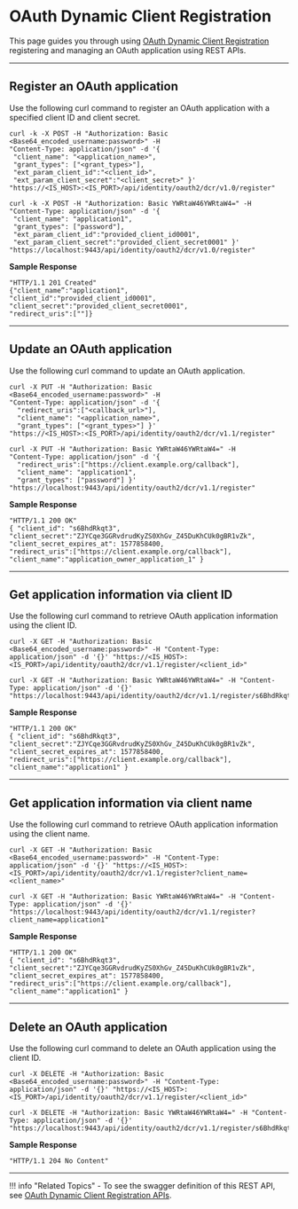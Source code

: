 # OAuth Dynamic Client Registration

This page guides you through using [OAuth Dynamic Client Registration](../../../references/concepts/authorization/dcr) registering and managing an OAuth application using REST APIs.

-----

## Register an OAuth application

Use the following curl command to register an OAuth application with a specified client ID and client secret. 

```tab="Request Format"
curl -k -X POST -H "Authorization: Basic <Base64_encoded_username:password>" -H 
"Content-Type: application/json" -d '{
 "client_name": "<application_name>",
 "grant_types": ["<grant_types>"], 
 "ext_param_client_id":"<client_id>", 
 "ext_param_client_secret":"<client_secret>" }' 
"https://<IS_HOST>:<IS_PORT>/api/identity/oauth2/dcr/v1.0/register"
```

```tab="Sample Request"
curl -k -X POST -H "Authorization: Basic YWRtaW46YWRtaW4=" -H 
"Content-Type: application/json" -d '{
 "client_name": "application1",
 "grant_types": ["password"], 
 "ext_param_client_id":"provided_client_id0001", 
 "ext_param_client_secret":"provided_client_secret0001" }' 
"https://localhost:9443/api/identity/oauth2/dcr/v1.0/register"
```

**Sample Response**

```
"HTTP/1.1 201 Created"
{"client_name”:"application1",
"client_id":"provided_client_id0001",
"client_secret":"provided_client_secret0001",
"redirect_uris":[""]}
```

-----

## Update an OAuth application

Use the following curl command to update an OAuth application.

```tab="Request Format"
curl -X PUT -H "Authorization: Basic <Base64_encoded_username:password>" -H
"Content-Type: application/json" -d '{
  "redirect_uris":["<callback_url>"],
  "client_name": "<application_name>",
  "grant_types": ["<grant_types>"] }'
"https://<IS_HOST>:<IS_PORT>/api/identity/oauth2/dcr/v1.1/register"
```

```tab="Sample Request"
curl -X PUT -H "Authorization: Basic YWRtaW46YWRtaW4=" -H
"Content-Type: application/json" -d '{
  "redirect_uris":["https://client.example.org/callback"],
  "client_name": "application1",
  "grant_types": ["password"] }'
"https://localhost:9443/api/identity/oauth2/dcr/v1.1/register"
```

**Sample Response**

```
"HTTP/1.1 200 OK"
{ "client_id": "s6BhdRkqt3",
"client_secret":"ZJYCqe3GGRvdrudKyZS0XhGv_Z45DuKhCUk0gBR1vZk",
"client_secret_expires_at": 1577858400,
"redirect_uris":["https://client.example.org/callback"],
"client_name":"application_owner_application_1" }
```

----

## Get application information via client ID

Use the following curl command to retrieve OAuth application information using the client ID. 

```tab="Request Format"
curl -X GET -H "Authorization: Basic <Base64_encoded_username:password>" -H "Content-Type: application/json" -d '{}' "https://<IS_HOST>:<IS_PORT>/api/identity/oauth2/dcr/v1.1/register/<client_id>"
```

```tab="Sample Request"
curl -X GET -H "Authorization: Basic YWRtaW46YWRtaW4=" -H "Content-Type: application/json" -d '{}' "https://localhost:9443/api/identity/oauth2/dcr/v1.1/register/s6BhdRkqt3"
```

**Sample Response**

```
"HTTP/1.1 200 OK"
{ "client_id": "s6BhdRkqt3",
"client_secret":"ZJYCqe3GGRvdrudKyZS0XhGv_Z45DuKhCUk0gBR1vZk",
"client_secret_expires_at": 1577858400,
"redirect_uris":["https://client.example.org/callback"],
"client_name":"application1" }
```

----

## Get application information via client name

Use the following curl command to retrieve OAuth application information using the client name. 

```tab="Request Format"
curl -X GET -H "Authorization: Basic <Base64_encoded_username:password>" -H "Content-Type: application/json" -d '{}' "https://<IS_HOST>:<IS_PORT>/api/identity/oauth2/dcr/v1.1/register?client_name=<client_name>"
```

```tab="Sample Request"
curl -X GET -H "Authorization: Basic YWRtaW46YWRtaW4=" -H "Content-Type: application/json" -d '{}' "https://localhost:9443/api/identity/oauth2/dcr/v1.1/register?client_name=application1"
```

**Sample Response**

```
"HTTP/1.1 200 OK"
{ "client_id": "s6BhdRkqt3",
"client_secret":"ZJYCqe3GGRvdrudKyZS0XhGv_Z45DuKhCUk0gBR1vZk",
"client_secret_expires_at": 1577858400,
"redirect_uris":["https://client.example.org/callback"],
"client_name":"application1" }
```

----

## Delete an OAuth application

Use the following curl command to delete an OAuth application using the client ID. 

```tab="Request Format"
curl -X DELETE -H "Authorization: Basic <Base64_encoded_username:password>" -H "Content-Type: application/json" -d '{}' "https://<IS_HOST>:<IS_PORT>/api/identity/oauth2/dcr/v1.1/register/<client_id>"
```

```tab="Sample Request"
curl -X DELETE -H "Authorization: Basic YWRtaW46YWRtaW4=" -H "Content-Type: application/json" -d '{}' "https://localhost:9443/api/identity/oauth2/dcr/v1.1/register/s6BhdRkqt3"
```

**Sample Response**

```
"HTTP/1.1 204 No Content"
```

-----

!!! info "Related Topics"
    - To see the swagger definition of this REST API, see [OAuth Dynamic Client Registration APIs](../../../develop/apis/use-the-openid-connect-dynamic-client-registration-rest-apis/).